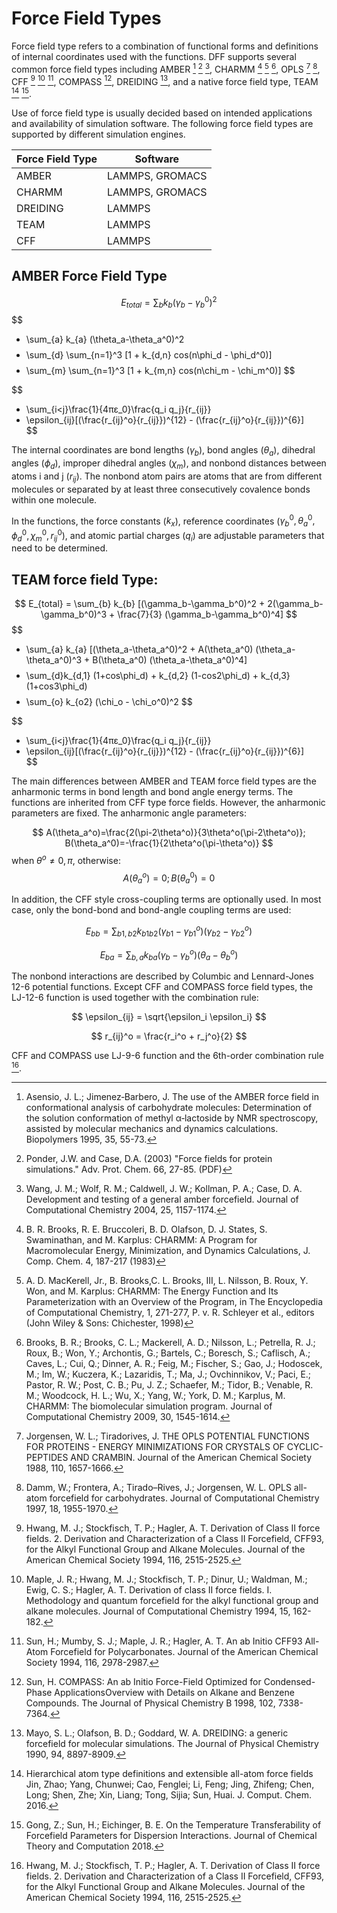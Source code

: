 # Force Field Types

Force field type refers to a combination of functional forms and definitions of internal coordinates used with the functions. DFF supports several common force field types including AMBER [^1] [^2] [^3], CHARMM [^4] [^5] [^6], OPLS [^7] [^8], CFF [^9] [^10] [^11], COMPASS [^12], DREIDING [^13], and a native force field type, TEAM [^14] [^15].  

Use of force field type is usually decided based on intended applications and availability of simulation software. The following force field types are supported by different simulation engines.

 | Force Field Type | Software        |
 | ---------------- | ----------------|
 | AMBER	        | LAMMPS, GROMACS |
 | CHARMM           | LAMMPS, GROMACS |
 | DREIDING	        | LAMMPS |
 | TEAM	            | LAMMPS |
 | CFF	            | LAMMPS |



## AMBER Force Field Type

$$
E_{total} = \sum_{b} k_{b} (\gamma_b-\gamma_b^0)^2 
$$
$$
+ \sum_{a} k_{a} (\theta_a-\theta_a^0)^2 
$$
$$
+ \sum_{d} \sum_{n=1}^3 [1 + k_{d,n} cos(n\phi_d - \phi_d^0)]
$$
$$
+ \sum_{m} \sum_{n=1}^3 [1 + k_{m,n} cos(n\chi_m - \chi_m^0)]
$$

$$
+ \sum_{i<j}\frac{1}{4πε_0}\frac{q_i q_j}{r_{ij}} 
+ \epsilon_{ij}[(\frac{r_{ij}^o}{r_{ij}})^{12} - (\frac{r_{ij}^o}{r_{ij}})^{6}]  
$$

The internal coordinates are bond lengths ($\gamma_b$), bond angles ($\theta_a$), dihedral angles ($\phi_d$), improper dihedral angles ($\chi_m$), and nonbond distances between atoms i and j ($r_{ij}$). The nonbond atom pairs are atoms that are from different molecules or separated by at least three consecutively covalence bonds within one molecule.

In the functions, the force constants ($k_x$), reference coordinates ($\gamma_b^0, \theta_a^0, \phi_d^0, \chi_m^0, r_{ij}^0$), and atomic partial charges ($q_i$) are adjustable parameters that need to be determined.  


## TEAM force field Type:  

$$
E_{total} = \sum_{b} k_{b} [(\gamma_b-\gamma_b^0)^2 + 2(\gamma_b-\gamma_b^0)^3 + \frac{7}{3} (\gamma_b-\gamma_b^0)^4] 
$$
$$
+ \sum_{a} k_{a} [(\theta_a-\theta_a^0)^2 + A(\theta_a^0) (\theta_a-\theta_a^0)^3 + B(\theta_a^0) (\theta_a-\theta_a^0)^4]
$$
$$
+ \sum_{d}k_{d,1} (1+cos\phi_d) + k_{d,2} (1-cos2\phi_d) + k_{d,3} (1+cos3\phi_d)
$$
$$
+ \sum_{o} k_{o2} (\chi_o - \chi_o^0)^2
$$

$$
+ \sum_{i<j}\frac{1}{4πε_0}\frac{q_i q_j}{r_{ij}} 
+ \epsilon_{ij}[(\frac{r_{ij}^o}{r_{ij}})^{12} - (\frac{r_{ij}^o}{r_{ij}})^{6}]  
$$

The main differences between AMBER and TEAM force field types are the anharmonic terms in bond length and bond angle energy terms. The functions are inherited from CFF type force fields. However, the anharmonic parameters are fixed. The anharmonic angle parameters:

$$
A(\theta_a^o)=\frac{2(\pi-2\theta^o)}{3\theta^o(\pi-2\theta^o)};   
B(\theta_a^0)=-\frac{1}{2\theta^o(\pi-\theta^o)}
$$
when $\theta^o\neq0, \pi$, otherwise:
$$
A(\theta_a^o)=0; B(\theta_a^0)=0
$$

In addition, the CFF style cross-coupling terms are optionally used. In most case, only the bond-bond and bond-angle coupling terms are used:

$$
E_{bb}=\sum_{b1,b2} k_{b1b2} (\gamma_{b1} - \gamma_{b1}^o) (\gamma_{b2} - \gamma_{b2}^o)
$$

$$
E_{ba}=\sum_{b,a} k_{ba} (\gamma_{b} - \gamma_{b}^o) (\theta_a - \theta_b^o)
$$


The nonbond interactions are described by Columbic and Lennard-Jones 12-6 potential functions. Except CFF and COMPASS force field types, the LJ-12-6 function is used together with the combination rule:

$$
\epsilon_{ij} = \sqrt{\epsilon_i \epsilon_i}
$$

$$
r_{ij}^o = \frac{r_i^o + r_j^o}{2}
$$

CFF and COMPASS use LJ-9-6 function and the 6th-order combination rule [^9].


[^1]: Asensio, J. L.; Jimenez‐Barbero, J. The use of the AMBER force field in conformational analysis of carbohydrate molecules: Determination of the solution conformation of methyl α‐lactoside by NMR spectroscopy, assisted by molecular mechanics and dynamics calculations. Biopolymers 1995, 35, 55-73.

[^2]: Ponder, J.W. and Case, D.A. (2003) "Force fields for protein simulations." Adv. Prot. Chem. 66, 27-85. (PDF)

[^3]: Wang, J. M.; Wolf, R. M.; Caldwell, J. W.; Kollman, P. A.; Case, D. A. Development and testing of a general amber forcefield. Journal of Computational Chemistry 2004, 25, 1157-1174.

[^4]: B. R. Brooks, R. E. Bruccoleri, B. D. Olafson, D. J. States, S. Swaminathan, and M. Karplus: CHARMM: A Program for Macromolecular Energy, Minimization, and Dynamics Calculations, J. Comp. Chem. 4, 187-217 (1983)

[^5]: A. D. MacKerell, Jr., B. Brooks,C. L. Brooks, III, L. Nilsson, B. Roux, Y. Won, and M. Karplus: CHARMM: The Energy Function and Its Parameterization with an Overview of the Program, in The Encyclopedia of Computational Chemistry, 1, 271-277, P. v. R. Schleyer et al., editors (John Wiley & Sons: Chichester, 1998)

[^6]: Brooks, B. R.; Brooks, C. L.; Mackerell, A. D.; Nilsson, L.; Petrella, R. J.; Roux, B.; Won, Y.; Archontis, G.; Bartels, C.; Boresch, S.; Caflisch, A.; Caves, L.; Cui, Q.; Dinner, A. R.; Feig, M.; Fischer, S.; Gao, J.; Hodoscek, M.; Im, W.; Kuczera, K.; Lazaridis, T.; Ma, J.; Ovchinnikov, V.; Paci, E.; Pastor, R. W.; Post, C. B.; Pu, J. Z.; Schaefer, M.; Tidor, B.; Venable, R. M.; Woodcock, H. L.; Wu, X.; Yang, W.; York, D. M.; Karplus, M. CHARMM: The biomolecular simulation program. Journal of Computational Chemistry 2009, 30, 1545-1614.

[^7]: Jorgensen, W. L.; Tiradorives, J. THE OPLS POTENTIAL FUNCTIONS FOR PROTEINS - ENERGY MINIMIZATIONS FOR CRYSTALS OF CYCLIC-PEPTIDES AND CRAMBIN. Journal of the American Chemical Society 1988, 110, 1657-1666.

[^8]: Damm, W.; Frontera, A.; Tirado–Rives, J.; Jorgensen, W. L. OPLS all-atom forcefield for carbohydrates. Journal of Computational Chemistry 1997, 18, 1955-1970.

[^9]: Hwang, M. J.; Stockfisch, T. P.; Hagler, A. T. Derivation of Class II force fields. 2. Derivation and Characterization of a Class II Forcefield, CFF93, for the Alkyl Functional Group and Alkane Molecules. Journal of the American Chemical Society 1994, 116, 2515-2525.

[^10]: Maple, J. R.; Hwang, M. J.; Stockfisch, T. P.; Dinur, U.; Waldman, M.; Ewig, C. S.; Hagler, A. T. Derivation of class II force fields. I. Methodology and quantum forcefield for the alkyl functional group and alkane molecules. Journal of Computational Chemistry 1994, 15, 162-182.

[^11]: Sun, H.; Mumby, S. J.; Maple, J. R.; Hagler, A. T. An ab Initio CFF93 All-Atom Forcefield for Polycarbonates. Journal of the American Chemical Society 1994, 116, 2978-2987.

[^12]: Sun, H. COMPASS: An ab Initio Force-Field Optimized for Condensed-Phase ApplicationsOverview with Details on Alkane and Benzene Compounds. The Journal of Physical Chemistry B 1998, 102, 7338-7364.

[^13]: Mayo, S. L.; Olafson, B. D.; Goddard, W. A. DREIDING: a generic forcefield for molecular simulations. The Journal of Physical Chemistry 1990, 94, 8897-8909.

[^14]: Hierarchical atom type definitions and extensible all-atom force fields
Jin, Zhao; Yang, Chunwei; Cao, Fenglei; Li, Feng; Jing, Zhifeng; Chen, Long; Shen, Zhe; Xin, Liang; Tong, Sijia; Sun, Huai.
J. Comput. Chem. 2016.

[^15]: Gong, Z.; Sun, H.; Eichinger, B. E. On the Temperature Transferability of Forcefield Parameters for Dispersion Interactions. Journal of Chemical Theory and Computation 2018.

